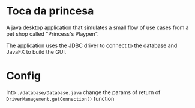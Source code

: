# Toca da princesa

A java desktop application that simulates a small flow of use cases from a pet shop called "Princess's Playpen".

The application uses the JDBC driver to connect to the database and JavaFX to build the GUI.

# Config

Into `./database/Database.java` change the params of return of `DriverManagement.getConnection()` function